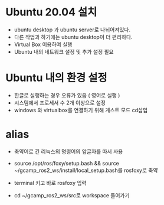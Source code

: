 # Ubuntu 20.04 설치
- ubuntu desktop 과 ubuntu server로 나뉘어져있다.
- 다른 작업과 하기에는 ubuntu desktop이 더 편리하다.
- Virtual Box 이용하여 실행
- Ubuntu 내의 네트워크 설정 및 추가 설정 필요 

# Ubuntu 내의 환경 설정
- 한글로 실행하는 경우 오류가 있음 ( 영어로 실행 )
- 시스템에서 프로세서 수 2개 이상으로 설정
- windows 와 virtualbox를 연결하기 위해 게스트 모드 cd삽입

# alias
- 축약어로 긴 리눅스의 명령어의 앞글자를 따서 사용
- source /opt/ros/foxy/setup.bash && source ~/gcamp_ros2_ws/install/local_setup.bash를 rosfoxy로 축약

- terminal 키고 바로 rosfoxy 입력
- cd ~/gcamp_ros2_ws/src로 workspace 들어가기
